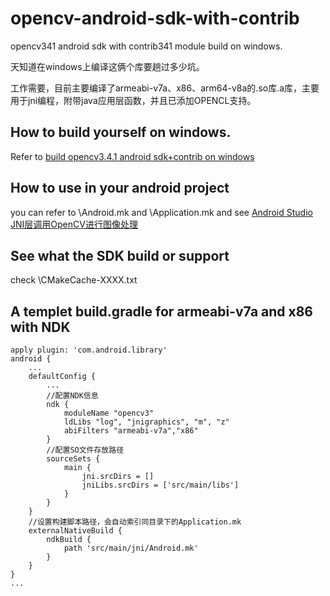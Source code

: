 # opencv-android-sdk-with-contrib
opencv341 android sdk with contrib341 module build on windows.

天知道在windows上编译这俩个库要趟过多少坑。

工作需要，目前主要编译了armeabi-v7a、x86、arm64-v8a的.so库.a库，主要用于jni编程，附带java应用层函数，并且已添加OPENCL支持。

## How to build yourself on windows.

Refer to [build opencv3.4.1 android sdk+contrib on windows](https://github.com/Mainvooid/opencv-android-sdk-with-contrib/wiki/build-opencv3.4.1-android-sdk-contrib-on-windows)

## How to use in your android project

you can refer to \Android.mk and \Application.mk
and see [Android Studio JNI层调用OpenCV进行图像处理](https://github.com/Mainvooid/opencv-android-sdk-with-contrib/wiki/Android-Studio-JNI%E5%B1%82%E8%B0%83%E7%94%A8OpenCV%E8%BF%9B%E8%A1%8C%E5%9B%BE%E5%83%8F%E5%A4%84%E7%90%86)

## See what the SDK build or support
 check \CMakeCache-XXXX.txt

## A templet build.gradle for armeabi-v7a and x86 with NDK

```
apply plugin: 'com.android.library'
android {
    ...
    defaultConfig {
        ...
        //配置NDK信息
        ndk {
            moduleName "opencv3"
            ldLibs "log", "jnigraphics", "m", "z"
            abiFilters "armeabi-v7a","x86"
        }
        //配置SO文件存放路径
        sourceSets {
            main {
                jni.srcDirs = []
                jniLibs.srcDirs = ['src/main/libs']
            }
        }
    }
    //设置构建脚本路径，会自动索引同目录下的Application.mk
    externalNativeBuild {
        ndkBuild {
            path 'src/main/jni/Android.mk'
        }
    }
}
...
```
